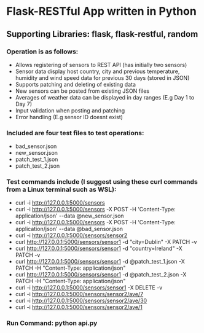 # Flask-RESTful App written in Python

## Supporting Libraries: flask, flask-restful, random

### Operation is as follows:
- Allows registering of sensors to REST API (has initially two sensors)
- Sensor data display host country, city and previous temperature, humidity and wind speed data for previous 30 days (stored in JSON)
- Supports patching and deleting of existing data
- New sensors can be posted from existing JSON files
- Averages of weather data can be displayed in day ranges (E.g Day 1 to Day 7)
- Input validation when posting and patching
- Error handling (E.g sensor ID doesnt exist)

### Included are four test files to test operations:
- bad_sensor.json
- new_sensor.json
- patch_test_1.json
- patch_test_2.json

### Test commands include (I suggest using these curl commands from a Linux terminal such as WSL):
- curl -i http://127.0.0.1:5000/sensors
- curl -i http://127.0.0.1:5000/sensors -X POST -H 'Content-Type: application/json' --data @new_sensor.json
- curl -i http://127.0.0.1:5000/sensors -X POST -H 'Content-Type: application/json' --data @bad_sensor.json
- curl -i http://127.0.0.1:5000/sensors/sensor2
- curl http://127.0.0.1:5000/sensors/sensor1 -d "city=Dublin"  -X PATCH -v
- curl http://127.0.0.1:5000/sensors/sensor1 -d "country=Ireland"  -X PATCH -v
- curl http://127.0.0.1:5000/sensors/sensor1 -d @patch_test_1.json -X PATCH -H "Content-Type: application/json"
- curl http://127.0.0.1:5000/sensors/sensor1 -d @patch_test_2.json -X PATCH -H "Content-Type: application/json"
- curl -i http://127.0.0.1:5000/sensors/sensor1 -X DELETE -v
- curl -i http://127.0.0.1:5000/sensors/sensor2/ave/7
- curl -i http://127.0.0.1:5000/sensors/sensor2/ave/30
- curl -i http://127.0.0.1:5000/sensors/sensor2/ave/1

### Run Command: python api.py
